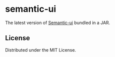 # semantic-ui

The latest version of [Semantic-ui](http://semantic-ui.com/) bundled in a JAR.

## License

Distributed under the MIT License.
